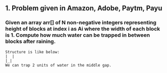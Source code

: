 ##  1. Problem given in Amazon, Adobe, Paytm, Payu
### Given an array arr[] of N non-negative integers representing height of blocks at index i as Ai where the width of each block is 1. Compute how much water can be trapped in between blocks after raining.
    Structure is like below:
    |  |
    |_|
    We can trap 2 units of water in the middle gap.
